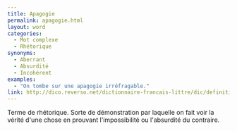 ```yaml
---
title: Apagogie
permalink: apagogie.html
layout: word
categories:
  - Mot complexe
  - Rhétorique
synonyms:
  - Aberrant
  - Absurdité
  - Incohérent
examples:
  - "On tombe sur une apagogie irréfragable."
link: http://dico.reverso.net/dictionnaire-francais-littre/dic/definition/apagogie/3042
---
```


Terme de rhétorique. Sorte de démonstration par laquelle on fait voir la vérité d'une chose en prouvant l'impossibilité ou l'absurdité du contraire.

